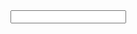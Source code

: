 <input type="text" id="search-input" />
<script src="//cdn.jsdelivr.net/algoliasearch/3/algoliasearch.min.js"></script>
<script src="//cdn.jsdelivr.net/autocomplete.js/0/autocomplete.min.js"></script>
<script>
  var c = algoliasearch("{{site.algolia.application_id}}", "{{site.algolia.search_only_api_key}}"), index = c.initIndex("reactivemongo");

  autocomplete('#search-input', {hint: false}, [
    {
      source: autocomplete.sources.hits(index, {
        hitsPerPage:5, //facets:"major_version",
        filters: 'major_version={% include major-version.md %}'
      }),
      displayKey: 'title',
      templates: {
        suggestion: function(suggestion) {
          return suggestion._highlightResult.h2.value;
        }
      }
    }
  ]).on('autocomplete:selected', function(event, suggestion, dataset) {
    var url = suggestion.url, sel = suggestion.css_selector_parent;
    self.location.href = (sel) ? (url + sel) : url
  });
</script>